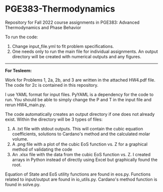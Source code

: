 # PGE383-Thermodynamics
Repository for Fall 2022 course assignments in PGE383: Advanced Thermodynamics and Phase Behavior

To run the code: 
1. Change input_file.yml to fit problem specifications.
2. One needs only to run the main file for individual assignments. An output directory will be created with numerical outputs and any figures.

---
**For Tesleem:**

Work for Problems 1, 2a, 2b, and 3 are written in the attached HW4.pdf file. The code for 2c is contained in this repository.

I use YAML format for input files. PyYAML is a dependency for the code to run. You should be able to simply change the P and T in the input file and rerun HW4_main.py.

The code automatically creates an output directory if one does not already exist. Within the directory will be 3 types of files:
1) A .txt file with stdout outputs. This will contain the cubic equation coefficients, solutions to Cardano's method and the calculated molar volume.
2) A .png file with a plot of the cubic EoS function vs. Z for a graphical method of validating the code
3) An .xlsx file with the data from the cubic EoS function vs. Z. I created arrays in Python instead of directly using Excel but graphically found the root.

Equation of State and EoS utility functions are found in eos.py. Functions related to input/output are found in io_utils.py. Cardano's method function is found in solve.py.


